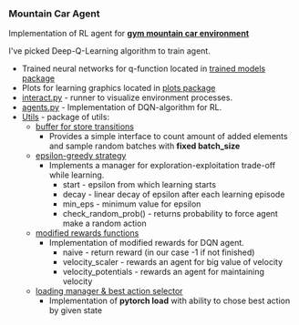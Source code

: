 ### Mountain Car Agent

Implementation of RL agent for **[gym mountain car environment](https://gym.openai.com/envs/MountainCar-v0)**

I've picked Deep-Q-Learning algorithm to train agent.

* Trained neural networks for q-function located in [trained models package](trained_models)
* Plots for learning graphics located in [plots package](plots)
* [interact.py](interact.py) - runner to visualize environment processes.
* [agents.py](agents.py) - Implementation of DQN-algorithm for RL.
* [Utils](core) - package of utils:
    * [buffer for store transitions](core/buffer_indexer.py)
        * Provides a simple interface to count amount of added elements and sample random batches with **fixed
          batch_size**
    * [epsilon-greedy strategy](core/eps_strategy.py)
        * Implements a manager for exploration-exploitation trade-off while learning.
            * start - epsilon from which learning starts
            * decay - linear decay of epsilon after each learning episode
            * min_eps - minimum value for epsilon
            * check_random_prob() - returns probability to force agent make a random action
    * [modified rewards functions](core/rewards.py)
        * Implementation of modified rewards for DQN agent.
            * naive - return reward (in our case -1 if not finished)
            * velocity_scaler - rewards an agent for big value of velocity
            * velocity_potentials - rewards an agent for maintaining velocity
    * [loading manager & best action selector](core/action_selector.py)
        * Implementation of **pytorch load** with ability to chose best action by given state


